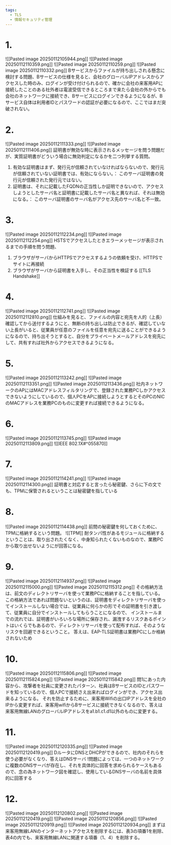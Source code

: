 ```yaml
---
tags:
  - TLS
  - 情報セキュリティ管理
---
```


# 1.
![[Pasted image 20250112105944.png]]
![[Pasted image 20250112110359.png]]
![[Pasted image 20250112110259.png]]
![[Pasted image 20250112110332.png]]
Bサービスからファイルが持ち出しされる懸念に検討する問題、Bサービスの仕様を見ると、会社のグローバルIPアドレスからアクセスした時のみ、ログインが受け付けられるので、確かに会社の来客用APに接続したことのある社外者は電波受信できるところまで来たら会社の外からでも会社のネットワークに接続でき、Bサービスにログインできるようになるが、Bサービス自体は利用者IDとパスワードの認証が必要になるので、ここではまだ突破されない。

# 2.
![[Pasted image 20250112111333.png]]
![[Pasted image 20250112111406.png]]
証明書が無効な時に表示されるメッセージを問う問題だが、実質証明書がどういう場合に無効判定になるかを二つ列挙する質問。
1. 有効な証明書はまず、発行元が信頼されていなければならないので、発行元が信頼されていない証明書では、有効にならない。：
   このサーバ証明書の発行元が信頼された発行元ではない。
2. 証明書は、それに記載したFQDNの正当性しか証明できないので、アクセスしようとしたサーバ名と証明書に記載したサーバ名と異なれば、それは無効になる。：
   このサーバ証明書のサーバ名がアクセス先のサーバ名と不一致。

# 3.
![[Pasted image 20250112112234.png]]
![[Pasted image 20250112112254.png]]
HSTSでアクセスしたときエラーメッセージが表示されるまでの手順を問う問題、
1. ブラウザがサーバからHTTPSでアクセスするようの依頼を受け、HTTPSでサイトに再接続
2. ブラウザがサーバから証明書を入手し、その正当性を検証する
[[TLS Handshake]]

# 4.
![[Pasted image 20250112112741.png]]
![[Pasted image 20250112112810.png]]
仕組みを見ると、ファイルの内容と宛先を人的（上長）確認してから送付するようにと、無断の持ち出しは防止できるが、確認していない上長がいると、従業員が任意のファイルを任意を宛先に送ることができるようになるので、持ち出そうとすると、自分をプライベートメールアドレスを宛先にして、共有すれば社外からアクセスできるようになる。

# 5.
![[Pasted image 20250112113242.png]]
![[Pasted image 20250112113351.png]]
![[Pasted image 20250112113436.png]]
社内ネットワークのAPにはMACアドレスフィルタリングで、登録された業務PCしかアクセスできないようにしているので、個人PCをAPに接続しようとするとそのPCのNICのMACアドレスを業務PCのものに変更すれば接続できるようになる。

# 6.
![[Pasted image 20250112113745.png]]
![[Pasted image 20250112113809.png]]
![[IEEE 802.1X#^055870]]

# 7.
![[Pasted image 20250112114241.png]]
![[Pasted image 20250112114300.png]]
証明書と対応すると言ったら秘密鍵、さらに下の文でも、TPMに保管されるということは秘密鍵を指している

# 8.
![[Pasted image 20250112114438.png]]
前問の秘密鍵を何しておくために、TPMに格納するという問題。
![[TPM]]
耐タンパ性があるモジュールに格納するということは、取り出されたくなく、中身知られたくないものなので、業務PCから取り出せないようにが回答になる。

# 9.
![[Pasted image 20250112114937.png]]
![[Pasted image 20250112115000.png]]
![[Pasted image 20250112115312.png]]
その格納方法は、前文のディレクトリサーバを使って業務PCに格納することを指している。
この格納方法であれば問題ないというのは、証明書をディレクトリサーバを使ってインストールしない場合では、従業員に何らかの形でその証明書を引き渡して、従業員に自分でインストールしてもらうことになるので、
インストールまでの流れでは、証明書がいろいろな場所に保存され、漏洩するリスクあるポイントはいくらでもあるので、ディレクトリサーバを使って配布すれば、そのようなリスクを回避できるということ。
答えは、EAP-TLS証明書は業務PCにしか格納されないため

# 10.
![[Pasted image 20250112115806.png]]
![[Pasted image 20250112115824.png]]
![[Pasted image 20250112115842.png]]
問1にあった内容から、攻撃者を社員に変更されたパターン、社員はBサービスのIDとパスワードを知っているので、個人PCで接続さえ出来ればログインができ、アクセス出来るようになる。
それを防止するために、来客用Wifiの出口IPアドレスを全社のIPから変更すれば、来客用wifiからBサービスに接続できなくなるので、答えは来客用無線LANのグローバルIPアドレスをa1.b1.c1.d1以外のものに変更する。

# 11.
![[Pasted image 20250112120335.png]]
![[Pasted image 20250112120419.png]]
DルータにDNSとDHCPができるので、社内のそれらを使う必要がなくなり、答えはDNSサーバ
!問題によっては、一つのネットワークに複数のDNSサーバが存在し、それを具体的に回答を求められるケースもあるので、念の為ネットワーク図を確認し、使用しているDNSサーバの名前を具体的に回答する

# 12.
![[Pasted image 20250112120802.png]]
![[Pasted image 20250112120419.png]]
![[Pasted image 20250112120856.png]]
![[Pasted image 20250112120919.png]]
![[Pasted image 20250112120934.png]]
まずは来客用無線LANのインターネットアクセスを削除するには、表3の項番1を削除、表4の内でも、来客用無線LANに関連する項番（1、4）を削除する。